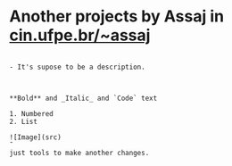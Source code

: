 # Another projects by Assaj in [cin.ufpe.br/~assaj](cin.ufpe.br/~assaj)

````

- It's supose to be a description.



**Bold** and _Italic_ and `Code` text

1. Numbered
2. List

![Image](src)
˜
just tools to make another changes.
